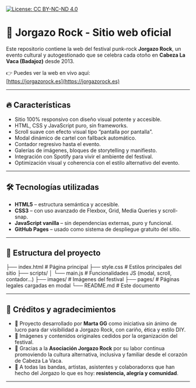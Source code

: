 [![License: CC BY-NC-ND 4.0](https://img.shields.io/badge/License-CC%20BY--NC--ND%204.0-lightgrey.svg)](https://creativecommons.org/licenses/by-nc-nd/4.0/)

# 🎸 Jorgazo Rock - Sitio web oficial

Este repositorio contiene la web del festival punk-rock **Jorgazo Rock**, un evento cultural y autogestionado que se celebra cada otoño en **Cabeza La Vaca (Badajoz)** desde 2013.

👉 Puedes ver la web en vivo aquí:  
[https://jorgazorock.es](https://jorgazorock.es)

---

## 🔥 Características

- Sitio 100% responsivo con diseño visual potente y accesible.
- HTML, CSS y JavaScript puro, sin frameworks.
- Scroll suave con efecto visual tipo “pantalla por pantalla”.
- Modal dinámico de cartel con fallback automático.
- Contador regresivo hasta el evento.
- Galerías de imágenes, bloques de storytelling y manifiesto.
- Integración con Spotify para vivir el ambiente del festival.
- Optimización visual y coherencia con el estilo alternativo del evento.

---

## 🛠 Tecnologías utilizadas

- **HTML5** – estructura semántica y accesible.
- **CSS3** – con uso avanzado de Flexbox, Grid, Media Queries y scroll-snap.
- **JavaScript vanilla** – sin dependencias externas, puro y funcional.
- **GitHub Pages** – usado como sistema de despliegue gratuito del sitio.

---

## 📁 Estructura del proyecto

├── index.html # Página principal
├── style.css # Estilos principales del sitio
├── scripts/
│ └── main.js # Funcionalidades JS (modal, scroll, contador...)
├── images/ # Imágenes del festival
├── pages/ # Páginas legales cargadas en modal
└── README.md # Este documento

---

## 🙌 Créditos y agradecimientos

- 🎤 Proyecto desarrollado por **Marta GG** como iniciativa sin ánimo de lucro para dar visibilidad a Jorgazo Rock, con cariño, ética y estilo DIY.
- 📸 Imágenes y contenidos originales cedidos por la organización del festival.
- 📍 Gracias a la **Asociación Jorgazo Rock** por su labor continua promoviendo la cultura alternativa, inclusiva y familiar desde el corazón de Cabeza La Vaca.
- 🤘 A todas las bandas, artistas, asistentes y colaboradorxs que han hecho del Jorgazo lo que es hoy: **resistencia, alegría y comunidad**.

---
